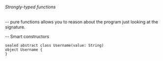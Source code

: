 ###### Strongly-typed functions

-- pure functions allows you to reason  about the program just looking at the signature.

-- Smart constructors
    
    sealed abstract class Username(value: String)
    object Username {
    }
